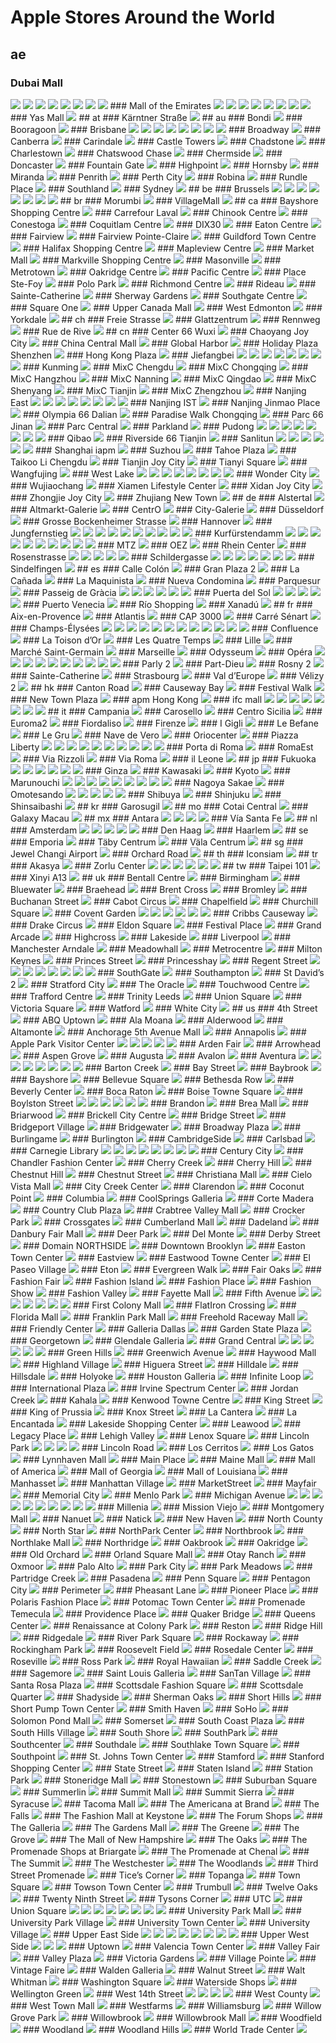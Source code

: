 # Apple Stores Around the World
## ae
### Dubai Mall
<img src="https://www.apple.com/ae/retail/dubaimall/images/hero_large_2x.jpg"/>
<img src="nan"/>
<img src="nan"/>
<img src="nan"/>
<img src="nan"/>
<img src="nan"/>
<img src="nan"/>
<img src="nan"/>
### Mall of the Emirates
<img src="https://www.apple.com/ae/retail/malloftheemirates/images/hero_large_2x.jpg"/>
<img src="https://www.apple.comhttps://images.apple.com/ae/retail/store/images/galleries/malloftheemirates/images/malloftheemirates_gallery_image2_large_2x.jpg"/>
<img src="https://www.apple.comhttps://images.apple.com/ae/retail/store/images/galleries/malloftheemirates/images/malloftheemirates_gallery_image3_large_2x.jpg"/>
<img src="https://www.apple.comhttps://images.apple.com/ae/retail/store/images/galleries/malloftheemirates/images/malloftheemirates_gallery_image4_large_2x.jpg"/>
<img src="https://www.apple.comhttps://images.apple.com/ae/retail/store/images/galleries/malloftheemirates/images/malloftheemirates_gallery_image5_large_2x.jpg"/>
<img src="https://www.apple.comhttps://images.apple.com/ae/retail/store/images/galleries/malloftheemirates/images/malloftheemirates_gallery_image6_large_2x.jpg"/>
<img src="https://www.apple.comhttps://images.apple.com/ae/retail/store/images/galleries/malloftheemirates/images/malloftheemirates_gallery_image7_large_2x.jpg"/>
<img src="https://www.apple.comhttps://images.apple.com/ae/retail/store/images/galleries/malloftheemirates/images/malloftheemirates_gallery_image8_large_2x.jpg"/>
### Yas Mall
<img src="https://www.apple.com/ae/retail/yasmall/images/hero_large_2x.jpg"/>
## at
### Kärntner Straße
<img src="https://www.apple.com/at/retail/kaerntnerstrasse/images/hero_large_2x.jpg"/>
## au
### Bondi
<img src="https://www.apple.com/au/retail/bondi/images/hero_large_2x.jpg"/>
### Booragoon
<img src="https://www.apple.com/au/retail/booragoon/images/hero_large_2x.jpg"/>
### Brisbane
<img src="https://www.apple.com/au/retail/brisbane/images/hero_large_2x.jpg"/>
<img src="https://www.apple.comhttps://images.apple.com/au/retail/store/galleries/brisbane/images/brisbane_gallery_1_large_2x.jpg"/>
<img src="https://www.apple.comhttps://images.apple.com/au/retail/store/galleries/brisbane/images/brisbane_gallery_2_large_2x.jpg"/>
<img src="https://www.apple.comhttps://images.apple.com/au/retail/store/galleries/brisbane/images/brisbane_gallery_3_large_2x.jpg"/>
<img src="https://www.apple.comhttps://images.apple.com/au/retail/store/galleries/brisbane/images/brisbane_gallery_4_large_2x.jpg"/>
<img src="https://www.apple.comhttps://images.apple.com/au/retail/store/galleries/brisbane/images/brisbane_gallery_5_large_2x.jpg"/>
<img src="https://www.apple.comhttps://images.apple.com/au/retail/store/galleries/brisbane/images/brisbane_gallery_6_large_2x.jpg"/>
<img src="https://www.apple.comhttps://images.apple.com/au/retail/store/galleries/brisbane/images/brisbane_gallery_7_large_2x.jpg"/>
### Broadway
<img src="https://www.apple.com/au/retail/broadway/images/hero_large_2x.jpg"/>
### Canberra
<img src="https://www.apple.com/au/retail/canberra/images/hero_large_2x.jpg"/>
### Carindale
<img src="https://www.apple.com/au/retail/carindale/images/hero_large_2x.jpg"/>
### Castle Towers
<img src="https://www.apple.com/au/retail/castletowers/images/hero_large_2x.jpg"/>
### Chadstone
<img src="https://www.apple.com/au/retail/chadstone/images/hero_large_2x.jpg"/>
### Charlestown
<img src="https://www.apple.com/au/retail/charlestown/images/hero_large_2x.jpg"/>
### Chatswood Chase
<img src="https://www.apple.com/au/retail/chatswoodchase/images/hero_large_2x.jpg"/>
### Chermside
<img src="https://www.apple.com/au/retail/chermside/images/hero_large_2x.jpg"/>
### Doncaster
<img src="https://www.apple.com/au/retail/doncaster/images/hero_large_2x.jpg"/>
### Fountain Gate
<img src="https://www.apple.com/au/retail/fountaingate/images/hero_large_2x.jpg"/>
### Highpoint
<img src="https://www.apple.com/au/retail/highpoint/images/hero_large_2x.jpg"/>
### Hornsby
<img src="https://www.apple.com/au/retail/hornsby/images/hero_large_2x.jpg"/>
### Miranda
<img src="https://www.apple.com/au/retail/miranda/images/hero_large_2x.jpg"/>
### Penrith
<img src="https://www.apple.com/au/retail/penrith/images/hero_large_2x.jpg"/>
### Perth City
<img src="https://www.apple.com/au/retail/perthcity/images/hero_large_2x.jpg"/>
### Robina
<img src="https://www.apple.com/au/retail/robina/images/hero_large_2x.jpg"/>
### Rundle Place
<img src="https://www.apple.com/au/retail/rundleplace/images/hero_large_2x.jpg"/>
### Southland
<img src="https://www.apple.com/au/retail/southland/images/hero_large_2x.jpg"/>
### Sydney
<img src="https://www.apple.com/au/retail/sydney/images/map_large_2x.jpg"/>
## be
### Brussels
<img src="https://www.apple.com/befr/retail/brussels/images/hero_large_2x.jpg"/>
<img src="https://www.apple.comhttps://images.apple.com/befr/retail/store/images/galleries/brussels/images/brussels_gallery_image2_large_2x.jpg"/>
<img src="https://www.apple.comhttps://images.apple.com/befr/retail/store/images/galleries/brussels/images/brussels_gallery_image3_large_2x.jpg"/>
<img src="https://www.apple.comhttps://images.apple.com/befr/retail/store/images/galleries/brussels/images/brussels_gallery_image4_large_2x.jpg"/>
<img src="https://www.apple.comhttps://images.apple.com/befr/retail/store/images/galleries/brussels/images/brussels_gallery_image5_large_2x.jpg"/>
<img src="https://www.apple.comhttps://images.apple.com/befr/retail/store/images/galleries/brussels/images/brussels_gallery_image6_large_2x.jpg"/>
<img src="https://www.apple.comhttps://images.apple.com/befr/retail/store/images/galleries/brussels/images/brussels_gallery_image7_large_2x.jpg"/>
<img src="https://www.apple.comhttps://images.apple.com/befr/retail/store/images/galleries/brussels/images/brussels_gallery_image8_large_2x.jpg"/>
## br
### Morumbi
<img src="https://www.apple.com/br/retail/morumbi/images/hero_large_2x.jpg"/>
### VillageMall
<img src="https://www.apple.com/br/retail/villagemall/images/hero_large_2x.jpg"/>
## ca
### Bayshore Shopping Centre
<img src="https://www.apple.com/ca/retail/bayshoreshoppingcentre/images/hero_large_2x.jpg"/>
### Carrefour Laval
<img src="https://www.apple.com/ca/retail/carrefourlaval/images/hero_large_2x.jpg"/>
### Chinook Centre
<img src="https://www.apple.com/ca/retail/chinookcentre/images/hero_large_2x.jpg"/>
### Conestoga
<img src="https://www.apple.com/ca/retail/conestoga/images/hero_large_2x.jpg"/>
### Coquitlam Centre
<img src="https://www.apple.com/ca/retail/coquitlamcentre/images/hero_large_2x.jpg"/>
### DIX30
<img src="https://www.apple.com/ca/retail/dix30/images/hero_large_2x.jpg"/>
### Eaton Centre
<img src="https://www.apple.com/ca/retail/eatoncentre/images/hero_large_2x.jpg"/>
### Fairview
<img src="https://www.apple.com/ca/retail/fairview/images/hero_large_2x.jpg"/>
### Fairview Pointe-Claire
<img src="https://www.apple.com/ca/retail/fairviewpointeclaire/images/hero_large_2x.jpg"/>
### Guildford Town Centre
<img src="https://www.apple.com/ca/retail/guildfordtowncentre/images/hero_large_2x.jpg"/>
### Halifax Shopping Centre
<img src="https://www.apple.com/ca/retail/halifaxshoppingcentre/images/hero_large_2x.jpg"/>
### Mapleview Centre
<img src="https://www.apple.com/ca/retail/mapleviewcentre/images/hero_large_2x.jpg"/>
### Market Mall
<img src="https://www.apple.com/ca/retail/marketmall/images/hero_large_2x.jpg"/>
### Markville Shopping Centre
<img src="https://www.apple.com/ca/retail/markvilleshoppingcentre/images/hero_large_2x.jpg"/>
### Masonville
<img src="https://www.apple.com/ca/retail/masonville/images/hero_large_2x.jpg"/>
### Metrotown
<img src="https://www.apple.com/ca/retail/metrotown/images/hero_large_2x.jpg"/>
### Oakridge Centre
<img src="https://www.apple.com/ca/retail/oakridgecentre/images/hero_large_2x.jpg"/>
### Pacific Centre
<img src="https://www.apple.com/ca/retail/pacificcentre/images/hero_large_2x.jpg"/>
### Place Ste-Foy
<img src="https://www.apple.com/ca/retail/placestefoy/images/hero_large_2x.jpg"/>
### Polo Park
<img src="https://www.apple.com/ca/retail/polopark/images/hero_large_2x.jpg"/>
### Richmond Centre
<img src="https://www.apple.com/ca/retail/richmondcentre/images/hero_large_2x.jpg"/>
### Rideau
<img src="https://www.apple.com/ca/retail/rideau/images/hero_large_2x.jpg"/>
### Sainte-Catherine
<img src="https://www.apple.com/ca/retail/saintecatherine/images/hero_large_2x.jpg"/>
### Sherway Gardens
<img src="https://www.apple.com/ca/retail/sherwaygardens/images/hero_large_2x.jpg"/>
### Southgate Centre
<img src="https://www.apple.com/ca/retail/southgatecentre/images/hero_large_2x.jpg"/>
### Square One
<img src="https://www.apple.com/ca/retail/squareone/images/hero_large_2x.jpg"/>
### Upper Canada Mall
<img src="https://www.apple.com/ca/retail/uppercanadamall/images/hero_large_2x.jpg"/>
### West Edmonton
<img src="https://www.apple.com/ca/retail/westedmonton/images/hero_large_2x.jpg"/>
### Yorkdale
<img src="https://www.apple.com/ca/retail/yorkdale/images/hero_large_2x.jpg"/>
## ch
### Freie Strasse
<img src="https://www.apple.com/chfr/retail/freiestrasse/images/hero_large_2x.jpg"/>
### Glattzentrum
<img src="https://www.apple.com/chfr/retail/glattzentrum/images/hero_large_2x.jpg"/>
### Rennweg
<img src="https://www.apple.com/chfr/retail/rennweg/images/hero_large_2x.jpg"/>
### Rue de Rive
<img src="https://www.apple.com/chfr/retail/ruederive/images/hero_large_2x.jpg"/>
## cn
### Center 66 Wuxi
<img src="https://www.apple.com/cn/retail/center66wuxi/images/hero_large_2x.jpg"/>
### Chaoyang Joy City
<img src="https://www.apple.com/cn/retail/chaoyangjoycity/images/hero_large_2x.jpg"/>
### China Central Mall
<img src="https://www.apple.com/cn/retail/chinacentralmall/images/hero_large_2x.jpg"/>
### Global Harbor
<img src="https://www.apple.com/cn/retail/globalharbor/images/hero_large_2x.jpg"/>
### Holiday Plaza Shenzhen
<img src="https://www.apple.com/cn/retail/holidayplazashenzhen/images/hero_large_2x.jpg"/>
### Hong Kong Plaza
<img src="https://www.apple.com/cn/retail/hongkongplaza/images/hero_large_2x.jpg"/>
### Jiefangbei
<img src="https://www.apple.com/cn/retail/jiefangbei/images/hero_large_2x.jpg"/>
<img src="https://www.apple.comhttps://images.apple.com/cn/retail/store/images/galleries/jiefangbei/images/jiefangbei_gallery_image2_large_2x.jpg"/>
<img src="https://www.apple.comhttps://images.apple.com/cn/retail/store/images/galleries/jiefangbei/images/jiefangbei_gallery_image3_large_2x.jpg"/>
<img src="https://www.apple.comhttps://images.apple.com/cn/retail/store/images/galleries/jiefangbei/images/jiefangbei_gallery_image4_large_2x.jpg"/>
<img src="https://www.apple.comhttps://images.apple.com/cn/retail/store/images/galleries/jiefangbei/images/jiefangbei_gallery_image5_large_2x.jpg"/>
<img src="https://www.apple.comhttps://images.apple.com/cn/retail/store/images/galleries/jiefangbei/images/jiefangbei_gallery_image6_large_2x.jpg"/>
<img src="https://www.apple.comhttps://images.apple.com/cn/retail/store/images/galleries/jiefangbei/images/jiefangbei_gallery_image7_large_2x.jpg"/>
<img src="https://www.apple.comhttps://images.apple.com/cn/retail/store/images/galleries/jiefangbei/images/jiefangbei_gallery_image8_large_2x.jpg"/>
### Kunming
<img src="https://www.apple.com/cn/retail/kunming/images/hero_large_2x.jpg"/>
### MixC Chengdu
<img src="https://www.apple.com/cn/retail/mixcchengdu/images/hero_large_2x.jpg"/>
### MixC Chongqing
<img src="https://www.apple.com/cn/retail/mixcchongqing/images/hero_large_2x.jpg"/>
### MixC Hangzhou
<img src="https://www.apple.com/cn/retail/mixchangzhou/images/hero_large_2x.jpg"/>
### MixC Nanning
<img src="https://www.apple.com/cn/retail/mixcnanning/images/hero_large_2x.jpg"/>
### MixC Qingdao
<img src="https://www.apple.com/cn/retail/mixcqingdao/images/hero_large_2x.jpg"/>
### MixC Shenyang
<img src="https://www.apple.com/cn/retail/mixcshenyang/images/hero_large_2x.jpg"/>
### MixC Tianjin
<img src="https://www.apple.com/cn/retail/mixctianjin/images/hero_large_2x.jpg"/>
### MixC Zhengzhou
<img src="https://www.apple.com/cn/retail/mixczhengzhou/images/hero_large_2x.jpg"/>
### Nanjing East
<img src="https://www.apple.com/cn/retail/nanjingeast/images/hero_large_2x.jpg"/>
<img src="https://www.apple.comhttps://images.apple.com/cn/retail/store/images/galleries/nanjingeast/images/nanjingeast_gallery_image2_large_2x.jpg"/>
<img src="https://www.apple.comhttps://images.apple.com/cn/retail/store/images/galleries/nanjingeast/images/nanjingeast_gallery_image3_large_2x.jpg"/>
<img src="https://www.apple.comhttps://images.apple.com/cn/retail/store/images/galleries/nanjingeast/images/nanjingeast_gallery_image4_large_2x.jpg"/>
<img src="https://www.apple.comhttps://images.apple.com/cn/retail/store/images/galleries/nanjingeast/images/nanjingeast_gallery_image5_large_2x.jpg"/>
<img src="https://www.apple.comhttps://images.apple.com/cn/retail/store/images/galleries/nanjingeast/images/nanjingeast_gallery_image6_large_2x.jpg"/>
<img src="https://www.apple.comhttps://images.apple.com/cn/retail/store/images/galleries/nanjingeast/images/nanjingeast_gallery_image7_large_2x.jpg"/>
<img src="https://www.apple.comhttps://images.apple.com/cn/retail/store/images/galleries/nanjingeast/images/nanjingeast_gallery_image8_large_2x.jpg"/>
### Nanjing IST
<img src="https://www.apple.com/cn/retail/nanjingist/images/hero_large_2x.jpg"/>
### Nanjing Jinmao Place
<img src="https://www.apple.com/cn/retail/nanjingjinmaoplace/images/hero_large_2x.jpg"/>
### Olympia 66 Dalian
<img src="https://www.apple.com/cn/retail/olympia66dalian/images/hero_large_2x.jpg"/>
### Paradise Walk Chongqing
<img src="https://www.apple.com/cn/retail/paradisewalkchongqing/images/hero_large_2x.jpg"/>
### Parc 66 Jinan
<img src="https://www.apple.com/cn/retail/parc66jinan/images/hero_large_2x.jpg"/>
### Parc Central
<img src="https://www.apple.com/cn/retail/parccentral/images/hero_large_2x.jpg"/>
### Parkland
<img src="https://www.apple.com/cn/retail/parkland/images/hero_large_2x.jpg"/>
### Pudong
<img src="https://www.apple.com/cn/retail/pudong/images/hero_large_2x.jpg"/>
<img src="https://www.apple.comhttps://images.apple.com/cn/retail/store/images/galleries/pudong/images/pudong_gallery_image2_large_2x.jpg"/>
<img src="https://www.apple.comhttps://images.apple.com/cn/retail/store/images/galleries/pudong/images/pudong_gallery_image3_large_2x.jpg"/>
<img src="https://www.apple.comhttps://images.apple.com/cn/retail/store/images/galleries/pudong/images/pudong_gallery_image4_large_2x.jpg"/>
<img src="https://www.apple.comhttps://images.apple.com/cn/retail/store/images/galleries/pudong/images/pudong_gallery_image5_large_2x.jpg"/>
<img src="https://www.apple.comhttps://images.apple.com/cn/retail/store/images/galleries/pudong/images/pudong_gallery_image6_large_2x.jpg"/>
<img src="https://www.apple.comhttps://images.apple.com/cn/retail/store/images/galleries/pudong/images/pudong_gallery_image7_large_2x.jpg"/>
<img src="https://www.apple.comhttps://images.apple.com/cn/retail/store/images/galleries/pudong/images/pudong_gallery_image8_large_2x.jpg"/>
### Qibao
<img src="https://www.apple.com/cn/retail/qibao/images/hero_large_2x.jpg"/>
### Riverside 66 Tianjin
<img src="https://www.apple.com/cn/retail/riverside66tianjin/images/hero_large_2x.jpg"/>
### Sanlitun
<img src="https://www.apple.com/cn/retail/sanlitun/images/hero_large_2x.jpg"/>
<img src="https://www.apple.comhttps://images.apple.com/cn/retail/store/images/galleries/sanlitun/images/sanlitun_gallery_image2_large_2x.jpg"/>
<img src="https://www.apple.comhttps://images.apple.com/cn/retail/store/images/galleries/sanlitun/images/sanlitun_gallery_image3_large_2x.jpg"/>
<img src="https://www.apple.comhttps://images.apple.com/cn/retail/store/images/galleries/sanlitun/images/sanlitun_gallery_image4_large_2x.jpg"/>
<img src="https://www.apple.comhttps://images.apple.com/cn/retail/store/images/galleries/sanlitun/images/sanlitun_gallery_image5_large_2x.jpg"/>
<img src="https://www.apple.comhttps://images.apple.com/cn/retail/store/images/galleries/sanlitun/images/sanlitun_gallery_image6_large_2x.jpg"/>
### Shanghai iapm
<img src="https://www.apple.com/cn/retail/shanghaiiapm/images/hero_large_2x.jpg"/>
### Suzhou
<img src="https://www.apple.com/cn/retail/suzhou/images/hero_large_2x.jpg"/>
### Tahoe Plaza
<img src="https://www.apple.com/cn/retail/tahoeplaza/images/hero_large_2x.jpg"/>
### Taikoo Li Chengdu
<img src="https://www.apple.com/cn/retail/taikoolichengdu/images/hero_large_2x.jpg"/>
### Tianjin Joy City
<img src="https://www.apple.com/cn/retail/tianjinjoycity/images/hero_large_2x.jpg"/>
### Tianyi Square
<img src="https://www.apple.com/cn/retail/tianyisquare/images/hero_large_2x.jpg"/>
### Wangfujing
<img src="https://www.apple.com/cn/retail/wangfujing/images/hero_large_2x.jpg"/>
### West Lake
<img src="https://www.apple.com/cn/retail/westlake/images/hero_large_2x.jpg"/>
<img src="https://www.apple.comhttps://images.apple.com/cn/retail/store/images/galleries/westlake/images/westlake_gallery_image2_large_2x.jpg"/>
<img src="https://www.apple.comhttps://images.apple.com/cn/retail/store/images/galleries/westlake/images/westlake_gallery_image3_large_2x.jpg"/>
<img src="https://www.apple.comhttps://images.apple.com/cn/retail/store/images/galleries/westlake/images/westlake_gallery_image4_large_2x.jpg"/>
<img src="https://www.apple.comhttps://images.apple.com/cn/retail/store/images/galleries/westlake/images/westlake_gallery_image5_large_2x.jpg"/>
<img src="https://www.apple.comhttps://images.apple.com/cn/retail/store/images/galleries/westlake/images/westlake_gallery_image6_large_2x.jpg"/>
<img src="https://www.apple.comhttps://images.apple.com/cn/retail/store/images/galleries/westlake/images/westlake_gallery_image7_large_2x.jpg"/>
<img src="https://www.apple.comhttps://images.apple.com/cn/retail/store/images/galleries/westlake/images/westlake_gallery_image8_large_2x.jpg"/>
### Wonder City
<img src="https://www.apple.com/cn/retail/wondercity/images/hero_large_2x.jpg"/>
### Wujiaochang
<img src="https://www.apple.com/cn/retail/wujiaochang/images/hero_large_2x.jpg"/>
### Xiamen Lifestyle Center
<img src="https://www.apple.com/cn/retail/xiamenlifestylecenter/images/hero_large_2x.jpg"/>
### Xidan Joy City
<img src="https://www.apple.com/cn/retail/xidanjoycity/images/hero_large_2x.jpg"/>
### Zhongjie Joy City
<img src="https://www.apple.com/cn/retail/zhongjiejoycity/images/hero_large_2x.jpg"/>
### Zhujiang New Town
<img src="https://www.apple.com/cn/retail/zhujiangnewtown/images/hero_large_2x.jpg"/>
## de
### Alstertal
<img src="https://www.apple.com/de/retail/alstertal/images/hero_large_2x.jpg"/>
### Altmarkt-Galerie
<img src="https://www.apple.com/de/retail/altmarkt-galerie/images/hero_large_2x.jpg"/>
### CentrO
<img src="https://www.apple.com/de/retail/centro/images/hero_large_2x.jpg"/>
### City-Galerie
<img src="https://www.apple.com/de/retail/city-galerie/images/hero_large_2x.jpg"/>
### Düsseldorf
<img src="https://www.apple.com/de/retail/duesseldorf/images/hero_large_2x.jpg"/>
### Grosse Bockenheimer Strasse
<img src="https://www.apple.com/de/retail/grossebockenheimerstrasse/images/hero_large_2x.jpg"/>
### Hannover
<img src="https://www.apple.com/de/retail/hannover/images/hero_large_2x.jpg"/>
### Jungfernstieg
<img src="https://www.apple.com/de/retail/jungfernstieg/images/hero_large_2x.jpg"/>
<img src="nan"/>
<img src="nan"/>
<img src="nan"/>
<img src="nan"/>
<img src="nan"/>
<img src="nan"/>
<img src="nan"/>
<img src="nan"/>
<img src="nan"/>
### Kurfürstendamm
<img src="https://www.apple.com/de/retail/kurfuerstendamm/images/hero_large_2x.jpg"/>
<img src="nan"/>
<img src="nan"/>
<img src="nan"/>
<img src="nan"/>
<img src="nan"/>
<img src="nan"/>
<img src="nan"/>
<img src="nan"/>
<img src="nan"/>
### MTZ
<img src="https://www.apple.com/de/retail/mtz/images/hero_large_2x.jpg"/>
### OEZ
<img src="https://www.apple.com/de/retail/oez/images/hero_large_2x.jpg"/>
### Rhein Center
<img src="https://www.apple.com/de/retail/rheincenter/images/hero_large_2x.jpg"/>
### Rosenstrasse
<img src="https://www.apple.com/de/retail/rosenstrasse/images/hero_large_2x.jpg"/>
<img src="nan"/>
<img src="nan"/>
<img src="nan"/>
<img src="nan"/>
### Schildergasse
<img src="https://www.apple.com/de/retail/schildergasse/images/hero_large_2x.jpg"/>
<img src="nan"/>
<img src="nan"/>
<img src="nan"/>
<img src="nan"/>
<img src="nan"/>
<img src="nan"/>
### Sindelfingen
<img src="https://www.apple.com/de/retail/sindelfingen/images/hero_large_2x.jpg"/>
## es
### Calle Colón
<img src="https://www.apple.com/es/retail/callecolon/images/hero_large_2x.jpg"/>
### Gran Plaza 2
<img src="https://www.apple.com/es/retail/granplaza2/images/hero_large_2x.jpg"/>
### La Cañada
<img src="https://www.apple.com/es/retail/lacanada/images/hero_large_2x.jpg"/>
### La Maquinista
<img src="https://www.apple.com/es/retail/lamaquinista/images/hero_large_2x.jpg"/>
### Nueva Condomina
<img src="https://www.apple.com/es/retail/nuevacondomina/images/hero_large_2x.jpg"/>
### Parquesur
<img src="https://www.apple.com/es/retail/parquesur/images/hero_large_2x.jpg"/>
### Passeig de Gràcia
<img src="https://www.apple.com/es/retail/passeigdegracia/images/hero_large_2x.jpg"/>
<img src="nan"/>
<img src="nan"/>
<img src="nan"/>
<img src="nan"/>
<img src="nan"/>
### Puerta del Sol
<img src="https://www.apple.com/es/retail/puertadelsol/images/hero_large_2x.jpg"/>
<img src="nan"/>
<img src="nan"/>
<img src="nan"/>
<img src="nan"/>
### Puerto Venecia
<img src="https://www.apple.com/es/retail/puertovenecia/images/hero_large_2x.jpg"/>
### Río Shopping
<img src="https://www.apple.com/es/retail/rioshopping/images/hero_large_2x.jpg"/>
### Xanadú
<img src="https://www.apple.com/es/retail/xanadu/images/hero_large_2x.jpg"/>
## fr
### Aix-en-Provence
<img src="https://www.apple.com/fr/retail/aix-en-provence/images/hero_large_2x.jpg"/>
### Atlantis
<img src="https://www.apple.com/fr/retail/atlantis/images/hero_large_2x.jpg"/>
### CAP 3000
<img src="https://www.apple.com/fr/retail/cap3000/images/hero_large_2x.jpg"/>
### Carré Sénart
<img src="https://www.apple.com/fr/retail/carresenart/images/hero_large_2x.jpg"/>
### Champs-Élysées
<img src="https://www.apple.com/fr/retail/champs-elysees/images/hero_large_2x.jpg"/>
<img src="https://www.apple.com/fr/retail/store/includes/champs-elysees/drawer/images/store-drawer-tile-1_large_2x.jpg"/>
<img src="https://www.apple.com/fr/retail/store/includes/champs-elysees/drawer/images/store-drawer-gallery-1-item-1_large_2x.jpg"/>
<img src="https://www.apple.com/fr/retail/store/includes/champs-elysees/drawer/images/store-drawer-gallery-1-item-2_large_2x.jpg"/>
<img src="https://www.apple.com/fr/retail/store/includes/champs-elysees/drawer/images/store-drawer-gallery-1-item-3_large_2x.jpg"/>
<img src="https://www.apple.com/fr/retail/store/includes/champs-elysees/drawer/images/store-drawer-gallery-1-item-4_large_2x.jpg"/>
<img src="https://www.apple.com/fr/retail/store/includes/champs-elysees/drawer/images/store-drawer-gallery-1-item-5_large_2x.jpg"/>
<img src="https://www.apple.com/fr/retail/store/includes/champs-elysees/drawer/images/store-drawer-gallery-2-item-1_large_2x.jpg"/>
<img src="https://www.apple.com/fr/retail/store/includes/champs-elysees/drawer/images/store-drawer-gallery-2-item-2_large_2x.jpg"/>
<img src="https://www.apple.com/fr/retail/store/includes/champs-elysees/drawer/images/store-drawer-gallery-2-item-3_large_2x.jpg"/>
<img src="https://www.apple.com/fr/retail/store/includes/champs-elysees/drawer/images/store-drawer-gallery-2-item-4_large_2x.jpg"/>
<img src="https://www.apple.com/fr/retail/store/includes/champs-elysees/drawer/images/store-drawer-gallery-2-item-5_large_2x.jpg"/>
### Confluence
<img src="https://www.apple.com/fr/retail/confluence/images/hero_large_2x.jpg"/>
### La Toison d’Or
<img src="https://www.apple.com/fr/retail/latoisondor/images/hero_large_2x.jpg"/>
### Les Quatre Temps
<img src="https://www.apple.com/fr/retail/lesquatretemps/images/hero_large_2x.jpg"/>
### Lille
<img src="https://www.apple.com/fr/retail/lille/images/hero_large_2x.jpg"/>
### Marché Saint-Germain
<img src="https://www.apple.com/fr/retail/marchesaintgermain/images/hero_large_2x.jpg"/>
### Marseille
<img src="https://www.apple.com/fr/retail/marseille/images/hero_large_2x.jpg"/>
### Odysseum
<img src="https://www.apple.com/fr/retail/odysseum/images/hero_large_2x.jpg"/>
### Opéra
<img src="https://www.apple.com/fr/retail/opera/images/hero_large_2x.jpg"/>
<img src="https://www.apple.com/fr/retail/store/galleries/opera/images/opera_gallery_image2_large_2x.jpg"/>
<img src="https://www.apple.com/fr/retail/store/galleries/opera/images/opera_gallery_image3_large_2x.jpg"/>
<img src="https://www.apple.com/fr/retail/store/galleries/opera/images/opera_gallery_image4_large_2x.jpg"/>
<img src="https://www.apple.com/fr/retail/store/galleries/opera/images/opera_gallery_image5_large_2x.jpg"/>
<img src="https://www.apple.com/fr/retail/store/galleries/opera/images/opera_gallery_image6_large_2x.jpg"/>
<img src="https://www.apple.com/fr/retail/store/galleries/opera/images/opera_gallery_image7_large_2x.jpg"/>
<img src="https://www.apple.com/fr/retail/store/galleries/opera/images/opera_gallery_image8_large_2x.jpg"/>
<img src="https://www.apple.com/fr/retail/store/galleries/opera/images/opera_gallery_image9_large_2x.jpg"/>
<img src="https://www.apple.com/fr/retail/store/galleries/opera/images/opera_gallery_image10_large_2x.jpg"/>
### Parly 2
<img src="https://www.apple.com/fr/retail/parly2/images/hero_large_2x.jpg"/>
### Part-Dieu
<img src="https://www.apple.com/fr/retail/part-dieu/images/hero_large_2x.jpg"/>
### Rosny 2
<img src="https://www.apple.com/fr/retail/rosny2/images/hero_large_2x.jpg"/>
### Sainte-Catherine
<img src="https://www.apple.com/fr/retail/sainte-catherine/images/hero_large_2x.jpg"/>
### Strasbourg
<img src="https://www.apple.com/fr/retail/strasbourg/images/hero_large_2x.jpg"/>
### Val d’Europe
<img src="https://www.apple.com/fr/retail/valdeurope/images/hero_large_2x.jpg"/>
### Vélizy 2
<img src="https://www.apple.com/fr/retail/velizy2/images/hero_large_2x.jpg"/>
## hk
### Canton Road
<img src="https://www.apple.com/hk/en/retail/cantonroad/images/hero_large_2x.jpg"/>
### Causeway Bay
<img src="https://www.apple.com/hk/en/retail/causewaybay/images/hero_large_2x.jpg"/>
### Festival Walk
<img src="https://www.apple.com/hk/en/retail/festivalwalk/images/hero_large_2x.jpg"/>
### New Town Plaza
<img src="https://www.apple.com/hk/en/retail/newtownplaza/images/hero_large_2x.jpg"/>
### apm Hong Kong
<img src="https://www.apple.com/hk/en/retail/apmhongkong/images/hero_large_2x.jpg"/>
### ifc mall
<img src="https://www.apple.com/hk/en/retail/ifcmall/images/hero_large_2x.jpg"/>
<img src="https://www.apple.com/hk/en/retail/store/images/galleries/ifcmall/images/ifcmall_gallery_image2_large_2x.jpg"/>
<img src="https://www.apple.com/hk/en/retail/store/images/galleries/ifcmall/images/ifcmall_gallery_image3_large_2x.jpg"/>
<img src="https://www.apple.com/hk/en/retail/store/images/galleries/ifcmall/images/ifcmall_gallery_image4_large_2x.jpg"/>
<img src="https://www.apple.com/hk/en/retail/store/images/galleries/ifcmall/images/ifcmall_gallery_image5_large_2x.jpg"/>
<img src="https://www.apple.com/hk/en/retail/store/images/galleries/ifcmall/images/ifcmall_gallery_image6_large_2x.jpg"/>
<img src="https://www.apple.com/hk/en/retail/store/images/galleries/ifcmall/images/ifcmall_gallery_image7_large_2x.jpg"/>
<img src="https://www.apple.com/hk/en/retail/store/images/galleries/ifcmall/images/ifcmall_gallery_image8_large_2x.jpg"/>
## it
### Campania
<img src="https://www.apple.com/it/retail/campania/images/hero_large_2x.jpg"/>
### Carosello
<img src="https://www.apple.com/it/retail/carosello/images/hero_large_2x.jpg"/>
### Centro Sicilia
<img src="https://www.apple.com/it/retail/centrosicilia/images/hero_large_2x.jpg"/>
### Euroma2
<img src="https://www.apple.com/it/retail/euroma2/images/hero_large_2x.jpg"/>
### Fiordaliso
<img src="https://www.apple.com/it/retail/fiordaliso/images/hero_large_2x.jpg"/>
### Firenze
<img src="https://www.apple.com/it/retail/firenze/images/hero_large_2x.jpg"/>
### I Gigli
<img src="https://www.apple.com/it/retail/igigli/images/hero_large_2x.jpg"/>
### Le Befane
<img src="https://www.apple.com/it/retail/lebefane/images/hero_large_2x.jpg"/>
### Le Gru
<img src="https://www.apple.com/it/retail/legru/images/hero_large_2x.jpg"/>
### Nave de Vero
<img src="https://www.apple.com/it/retail/navedevero/images/hero_large_2x.jpg"/>
### Oriocenter
<img src="https://www.apple.com/it/retail/oriocenter/images/hero_large_2x.jpg"/>
### Piazza Liberty
<img src="https://www.apple.com/it/retail/piazzaliberty/images/hero_large_2x.jpg"/>
<img src="https://www.apple.com/it/retail/store/includes/piazzaliberty/drawer/images/store-drawer-tile-1_large_2x.jpg"/>
<img src="https://www.apple.com/it/retail/store/includes/piazzaliberty/drawer/images/store-drawer-gallery-1-item-1_large_2x.jpg"/>
<img src="https://www.apple.com/it/retail/store/includes/piazzaliberty/drawer/images/store-drawer-gallery-1-item-2_large_2x.jpg"/>
<img src="https://www.apple.com/it/retail/store/includes/piazzaliberty/drawer/images/store-drawer-gallery-1-item-3_large_2x.jpg"/>
<img src="https://www.apple.com/it/retail/store/includes/piazzaliberty/drawer/images/store-drawer-gallery-1-item-4_large_2x.jpg"/>
<img src="https://www.apple.com/it/retail/store/includes/piazzaliberty/drawer/images/store-drawer-gallery-2-item-1_large_2x.jpg"/>
<img src="https://www.apple.com/it/retail/store/includes/piazzaliberty/drawer/images/store-drawer-gallery-2-item-2_large_2x.jpg"/>
<img src="https://www.apple.com/it/retail/store/includes/piazzaliberty/drawer/images/store-drawer-gallery-2-item-3_large_2x.jpg"/>
<img src="https://www.apple.com/it/retail/store/includes/piazzaliberty/drawer/images/store-drawer-gallery-2-item-4_large_2x.jpg"/>
### Porta di Roma
<img src="https://www.apple.com/it/retail/portadiroma/images/hero_large_2x.jpg"/>
### RomaEst
<img src="https://www.apple.com/it/retail/romaest/images/hero_large_2x.jpg"/>
### Via Rizzoli
<img src="https://www.apple.com/it/retail/viarizzoli/images/hero_large_2x.jpg"/>
### Via Roma
<img src="https://www.apple.com/it/retail/viaroma/images/hero_large_2x.jpg"/>
### il Leone
<img src="https://www.apple.com/it/retail/illeone/images/hero_large_2x.jpg"/>
## jp
### Fukuoka
<img src="https://www.apple.com/jp/retail/fukuoka/images/hero_large_2x.jpg"/>
<img src="https://www.apple.com/jp/retail/store/images/galleries/fukuoka/images/fukuoka_gallery_image2_large_2x.jpg"/>
<img src="https://www.apple.com/jp/retail/store/images/galleries/fukuoka/images/fukuoka_gallery_image3_large_2x.jpg"/>
<img src="https://www.apple.com/jp/retail/store/images/galleries/fukuoka/images/fukuoka_gallery_image4_large_2x.jpg"/>
<img src="https://www.apple.com/jp/retail/store/images/galleries/fukuoka/images/fukuoka_gallery_image5_large_2x.jpg"/>
<img src="https://www.apple.com/jp/retail/store/images/galleries/fukuoka/images/fukuoka_gallery_image6_large_2x.jpg"/>
### Ginza
<img src="https://www.apple.com/jp/retail/ginza/images/hero_large_2x.jpg"/>
### Kawasaki
<img src="https://www.apple.com/jp/retail/kawasaki/images/hero_large_2x.jpg"/>
### Kyoto
<img src="https://www.apple.com/jp/retail/kyoto/images/hero_large_2x.jpg"/>
### Marunouchi
<img src="https://www.apple.com/jp/retail/marunouchi/images/hero_large_2x.jpg"/>
<img src="https://www.apple.com/jp/retail/store/includes/marunouchi/drawer/images/store-drawer-tile-1_large_2x.jpg"/>
<img src="https://www.apple.com/jp/retail/store/includes/marunouchi/drawer/images/store-drawer-gallery-1-item-1_large_2x.jpg"/>
<img src="https://www.apple.com/jp/retail/store/includes/marunouchi/drawer/images/store-drawer-gallery-1-item-2_large_2x.jpg"/>
<img src="https://www.apple.com/jp/retail/store/includes/marunouchi/drawer/images/store-drawer-gallery-1-item-3_large_2x.jpg"/>
<img src="https://www.apple.com/jp/retail/store/includes/marunouchi/drawer/images/store-drawer-gallery-2-item-1_large_2x.jpg"/>
<img src="https://www.apple.com/jp/retail/store/includes/marunouchi/drawer/images/store-drawer-gallery-2-item-2_large_2x.jpg"/>
<img src="https://www.apple.com/jp/retail/store/includes/marunouchi/drawer/images/store-drawer-gallery-2-item-3_large_2x.jpg"/>
<img src="https://www.apple.com/jp/retail/store/includes/marunouchi/drawer/images/store-drawer-gallery-2-item-4_large_2x.jpg"/>
### Nagoya Sakae
<img src="https://www.apple.com/jp/retail/nagoyasakae/images/hero_large_2x.jpg"/>
### Omotesando
<img src="https://www.apple.com/jp/retail/omotesando/images/hero_large_2x.jpg"/>
<img src="https://www.apple.com/jp/retail/store/images/galleries/omotesando/images/omotesando_gallery_image2_large_2x.jpg"/>
<img src="https://www.apple.com/jp/retail/store/images/galleries/omotesando/images/omotesando_gallery_image3_large_2x.jpg"/>
<img src="https://www.apple.com/jp/retail/store/images/galleries/omotesando/images/omotesando_gallery_image4_large_2x.jpg"/>
<img src="https://www.apple.com/jp/retail/store/images/galleries/omotesando/images/omotesando_gallery_image5_large_2x.jpg"/>
### Shibuya
<img src="https://www.apple.com/jp/retail/shibuya/images/hero_large_2x.jpg"/>
### Shinjuku
<img src="https://www.apple.com/jp/retail/shinjuku/images/hero_large_2x.jpg"/>
### Shinsaibashi
<img src="https://www.apple.com/jp/retail/shinsaibashi/images/hero_large_2x.jpg"/>
## kr
### Garosugil
<img src="https://www.apple.com/kr/retail/garosugil/images/hero_large_2x.jpg"/>
## mo
### Cotai Central
<img src="https://www.apple.com/mo/retail/cotaicentral/images/hero_large_2x.jpg"/>
### Galaxy Macau
<img src="https://www.apple.com/mo/retail/galaxymacau/images/hero_large_2x.jpg"/>
## mx
### Antara
<img src="https://www.apple.com/mx/retail/antara/images/hero_large_2x.jpg"/>
<img src="https://www.apple.com/mx/retail/store/images/galleries/antara/images/antara_gallery_image2_large_2x.jpg"/>
<img src="https://www.apple.com/mx/retail/store/images/galleries/antara/images/antara_gallery_image3_large_2x.jpg"/>
<img src="https://www.apple.com/mx/retail/store/images/galleries/antara/images/antara_gallery_image4_large_2x.jpg"/>
### Vía Santa Fe
<img src="https://www.apple.com/mx/retail/viasantafe/images/hero_large_2x.jpg"/>
## nl
### Amsterdam
<img src="https://www.apple.com/nl/retail/amsterdam/images/hero_large_2x.jpg"/>
<img src="nan"/>
<img src="nan"/>
<img src="nan"/>
<img src="nan"/>
### Den Haag
<img src="https://www.apple.com/nl/retail/denhaag/images/hero_large_2x.jpg"/>
### Haarlem
<img src="https://www.apple.com/nl/retail/haarlem/images/hero_large_2x.jpg"/>
## se
### Emporia
<img src="https://www.apple.com/se/retail/emporia/images/hero_large_2x.jpg"/>
### Täby Centrum
<img src="https://www.apple.com/se/retail/tabycentrum/images/hero_large_2x.jpg"/>
### Väla Centrum
<img src="https://www.apple.com/se/retail/valacentrum/images/hero_large_2x.jpg"/>
## sg
### Jewel Changi Airport
<img src="https://www.apple.com/sg/retail/jewelchangiairport/images/hero_large_2x.jpg"/>
### Orchard Road
<img src="https://www.apple.com/sg/retail/orchardroad/images/hero_large_2x.jpg"/>
## th
### Iconsiam
<img src="https://www.apple.com/th/retail/iconsiam/images/hero_large_2x.jpg"/>
## tr
### Akasya
<img src="https://www.apple.com/tr/retail/akasya/images/hero_large_2x.jpg"/>
### Zorlu Center
<img src="https://www.apple.com/tr/retail/zorlucenter/images/hero_large_2x.jpg"/>
<img src="nan"/>
<img src="nan"/>
<img src="nan"/>
<img src="nan"/>
<img src="nan"/>
## tw
### Taipei 101
<img src="https://www.apple.com/tw/retail/taipei101/images/hero_large_2x.jpg"/>
### Xinyi A13
<img src="https://www.apple.com/tw/retail/xinyia13/images/hero_large_2x.jpg"/>
## uk
### Bentall Centre
<img src="https://www.apple.com/uk/retail/bentallcentre/images/hero_large_2x.jpg"/>
### Birmingham
<img src="https://www.apple.com/uk/retail/birmingham/images/hero_large_2x.jpg"/>
### Bluewater
<img src="https://www.apple.com/uk/retail/bluewater/images/hero_large_2x.jpg"/>
### Braehead
<img src="https://www.apple.com/uk/retail/braehead/images/hero_large_2x.jpg"/>
### Brent Cross
<img src="https://www.apple.com/uk/retail/brentcross/images/hero_large_2x.jpg"/>
### Bromley
<img src="https://www.apple.com/uk/retail/bromley/images/hero_large_2x.jpg"/>
### Buchanan Street
<img src="https://www.apple.com/uk/retail/buchananstreet/images/hero_large_2x.jpg"/>
### Cabot Circus
<img src="https://www.apple.com/uk/retail/cabotcircus/images/hero_large_2x.jpg"/>
### Chapelfield
<img src="https://www.apple.com/uk/retail/chapelfield/images/hero_large_2x.jpg"/>
### Churchill Square
<img src="https://www.apple.com/uk/retail/churchillsquare/images/hero_large_2x.jpg"/>
### Covent Garden
<img src="https://www.apple.com/uk/retail/coventgarden/images/hero_large_2x.jpg"/>
<img src="nan"/>
<img src="nan"/>
<img src="nan"/>
<img src="nan"/>
<img src="nan"/>
### Cribbs Causeway
<img src="https://www.apple.com/uk/retail/cribbscauseway/images/hero_large_2x.jpg"/>
### Drake Circus
<img src="https://www.apple.com/uk/retail/drakecircus/images/hero_large_2x.jpg"/>
### Eldon Square
<img src="https://www.apple.com/uk/retail/eldonsquare/images/hero_large_2x.jpg"/>
### Festival Place
<img src="https://www.apple.com/uk/retail/festivalplace/images/hero_large_2x.jpg"/>
### Grand Arcade
<img src="https://www.apple.com/uk/retail/grandarcade/images/hero_large_2x.jpg"/>
### Highcross
<img src="https://www.apple.com/uk/retail/highcross/images/hero_large_2x.jpg"/>
### Lakeside
<img src="https://www.apple.com/uk/retail/lakeside/images/hero_large_2x.jpg"/>
### Liverpool
<img src="https://www.apple.com/uk/retail/liverpool/images/hero_large_2x.jpg"/>
### Manchester Arndale
<img src="https://www.apple.com/uk/retail/manchesterarndale/images/hero_large_2x.jpg"/>
### Meadowhall
<img src="https://www.apple.com/uk/retail/meadowhall/images/hero_large_2x.jpg"/>
### Metrocentre
<img src="https://www.apple.com/uk/retail/metrocentre/images/hero_large_2x.jpg"/>
### Milton Keynes
<img src="https://www.apple.com/uk/retail/miltonkeynes/images/hero_large_2x.jpg"/>
### Princes Street
<img src="https://www.apple.com/uk/retail/princesstreet/images/hero_large_2x.jpg"/>
### Princesshay
<img src="https://www.apple.com/uk/retail/princesshay/images/hero_large_2x.jpg"/>
### Regent Street
<img src="https://www.apple.com/uk/retail/regentstreet/images/hero_large_2x.jpg"/>
<img src="nan"/>
<img src="nan"/>
<img src="nan"/>
<img src="nan"/>
<img src="nan"/>
<img src="nan"/>
<img src="nan"/>
### SouthGate
<img src="https://www.apple.com/uk/retail/southgate/images/hero_large_2x.jpg"/>
### Southampton
<img src="https://www.apple.com/uk/retail/southampton/images/hero_large_2x.jpg"/>
### St David’s 2
<img src="https://www.apple.com/uk/retail/stdavids2/images/hero_large_2x.jpg"/>
### Stratford City
<img src="https://www.apple.com/uk/retail/stratfordcity/images/hero_large_2x.jpg"/>
### The Oracle
<img src="https://www.apple.com/uk/retail/theoracle/images/hero_large_2x.jpg"/>
### Touchwood Centre
<img src="https://www.apple.com/uk/retail/touchwoodcentre/images/hero_large_2x.jpg"/>
### Trafford Centre
<img src="https://www.apple.com/uk/retail/traffordcentre/images/hero_large_2x.jpg"/>
### Trinity Leeds
<img src="https://www.apple.com/uk/retail/trinityleeds/images/hero_large_2x.jpg"/>
### Union Square
<img src="https://www.apple.com/uk/retail/unionsquare/images/hero_large_2x.jpg"/>
### Victoria Square
<img src="https://www.apple.com/uk/retail/victoriasquare/images/hero_large_2x.jpg"/>
### Watford
<img src="https://www.apple.com/uk/retail/watford/images/hero_large_2x.jpg"/>
### White City
<img src="https://www.apple.com/uk/retail/whitecity/images/hero_large_2x.jpg"/>
## us
### 4th Street
<img src="https://www.apple.com/retail/4thstreet/images/hero_large_2x.jpg"/>
### ABQ Uptown
<img src="https://www.apple.com/retail/abquptown/images/hero_large_2x.jpg"/>
### Ala Moana
<img src="https://www.apple.com/retail/alamoana/images/hero_large_2x.jpg"/>
### Alderwood
<img src="https://www.apple.com/retail/alderwood/images/hero_large_2x.jpg"/>
### Altamonte
<img src="https://www.apple.com/retail/altamonte/images/hero_large_2x.jpg"/>
### Anchorage 5th Avenue Mall
<img src="https://www.apple.com/retail/anchorage5thavenuemall/images/hero_large_2x.jpg"/>
### Annapolis
<img src="https://www.apple.com/retail/annapolis/images/hero_large_2x.jpg"/>
### Apple Park Visitor Center
<img src="https://www.apple.com/retail/appleparkvisitorcenter/images/hero_large_2x.jpg"/>
<img src="https://www.apple.com/retail/store/flagship-store/drawer/appleparkvisitorcenter/images/store-drawer-tile-1_large_2x.jpg"/>
<img src="https://www.apple.com/retail/store/flagship-store/drawer/appleparkvisitorcenter/images/store-drawer-tile-2_large_2x.jpg"/>
<img src="https://www.apple.com/retail/store/flagship-store/drawer/appleparkvisitorcenter/images/store-drawer-tile-3_large_2x.jpg"/>
<img src="https://www.apple.com/retail/store/flagship-store/drawer/appleparkvisitorcenter/images/store-drawer-tile-4_large_2x.jpg"/>
### Arden Fair
<img src="https://www.apple.com/retail/ardenfair/images/hero_large_2x.jpg"/>
### Arrowhead
<img src="https://www.apple.com/retail/arrowhead/images/hero_large_2x.jpg"/>
### Aspen Grove
<img src="https://www.apple.com/retail/aspengrove/images/hero_large_2x.jpg"/>
### Augusta
<img src="https://www.apple.com/retail/augusta/images/hero_large_2x.jpg"/>
### Avalon
<img src="https://www.apple.com/retail/avalon/images/hero_large_2x.jpg"/>
### Aventura
<img src="https://www.apple.com/retail/aventura/images/hero_large_2x.jpg"/>
<img src="https://www.apple.com/retail/store/images/galleries/aventura/images/aventura_gallery_image2_large_2x.jpg"/>
<img src="https://www.apple.com/retail/store/images/galleries/aventura/images/aventura_gallery_image3_large_2x.jpg"/>
<img src="https://www.apple.com/retail/store/images/galleries/aventura/images/aventura_gallery_image4_large_2x.jpg"/>
<img src="https://www.apple.com/retail/store/images/galleries/aventura/images/aventura_gallery_image5_large_2x.jpg"/>
<img src="https://www.apple.com/retail/store/images/galleries/aventura/images/aventura_gallery_image6_large_2x.jpg"/>
<img src="https://www.apple.com/retail/store/images/galleries/aventura/images/aventura_gallery_image7_large_2x.jpg"/>
<img src="https://www.apple.com/retail/store/images/galleries/aventura/images/aventura_gallery_image8_large_2x.jpg"/>
### Barton Creek
<img src="https://www.apple.com/retail/bartoncreek/images/hero_large_2x.jpg"/>
### Bay Street
<img src="https://www.apple.com/retail/baystreet/images/hero_large_2x.jpg"/>
### Baybrook
<img src="https://www.apple.com/retail/baybrook/images/hero_large_2x.jpg"/>
### Bayshore
<img src="https://www.apple.com/retail/bayshore/images/hero_large_2x.jpg"/>
### Bellevue Square
<img src="https://www.apple.com/retail/bellevuesquare/images/hero_large_2x.jpg"/>
### Bethesda Row
<img src="https://www.apple.com/retail/bethesdarow/images/hero_large_2x.jpg"/>
### Beverly Center
<img src="https://www.apple.com/retail/beverlycenter/images/hero_large_2x.jpg"/>
### Boca Raton
<img src="https://www.apple.com/retail/bocaraton/images/hero_large_2x.jpg"/>
### Boise Towne Square
<img src="https://www.apple.com/retail/boisetownesquare/images/hero_large_2x.jpg"/>
### Boylston Street
<img src="https://www.apple.com/retail/boylstonstreet/images/hero_large_2x.jpg"/>
<img src="https://www.apple.com/retail/store/images/galleries/boylstonstreet/images/boylston_gallery_image2_large_2x.jpg"/>
<img src="https://www.apple.com/retail/store/images/galleries/boylstonstreet/images/boylston_gallery_image3_large_2x.jpg"/>
<img src="https://www.apple.com/retail/store/images/galleries/boylstonstreet/images/boylston_gallery_image4_large_2x.jpg"/>
<img src="https://www.apple.com/retail/store/images/galleries/boylstonstreet/images/boylston_gallery_image5_large_2x.jpg"/>
<img src="https://www.apple.com/retail/store/images/galleries/boylstonstreet/images/boylston_gallery_image6_large_2x.jpg"/>
### Brandon
<img src="https://www.apple.com/retail/brandon/images/hero_large_2x.jpg"/>
### Brea Mall
<img src="https://www.apple.com/retail/breamall/images/hero_large_2x.jpg"/>
### Briarwood
<img src="https://www.apple.com/retail/briarwood/images/hero_large_2x.jpg"/>
### Brickell City Centre
<img src="https://www.apple.com/retail/brickellcitycentre/images/hero_large_2x.jpg"/>
### Bridge Street
<img src="https://www.apple.com/retail/bridgestreet/images/hero_large_2x.jpg"/>
### Bridgeport Village
<img src="https://www.apple.com/retail/bridgeportvillage/images/hero_large_2x.jpg"/>
### Bridgewater
<img src="https://www.apple.com/retail/bridgewater/images/hero_large_2x.jpg"/>
### Broadway Plaza
<img src="https://www.apple.com/retail/broadwayplaza/images/hero_large_2x.jpg"/>
### Burlingame
<img src="https://www.apple.com/retail/burlingame/images/hero_large_2x.jpg"/>
### Burlington
<img src="https://www.apple.com/retail/burlington/images/hero_large_2x.jpg"/>
### CambridgeSide
<img src="https://www.apple.com/retail/cambridgeside/images/hero_large_2x.jpg"/>
### Carlsbad
<img src="https://www.apple.com/retail/carlsbad/images/hero_large_2x.jpg"/>
### Carnegie Library
<img src="https://www.apple.com/retail/carnegielibrary/images/hero_large_2x.jpg"/>
<img src="https://www.apple.com/retail/store/flagship-store/drawer/carnegielibrary/images/store-drawer-tile-1_large_2x.jpg"/>
<img src="https://www.apple.com/retail/store/flagship-store/drawer/carnegielibrary/images/store-drawer-gallery-1-item-1_large_2x.jpg"/>
<img src="https://www.apple.com/retail/store/flagship-store/drawer/carnegielibrary/images/store-drawer-gallery-1-item-2_large_2x.jpg"/>
<img src="https://www.apple.com/retail/store/flagship-store/drawer/carnegielibrary/images/store-drawer-gallery-1-item-3_large_2x.jpg"/>
<img src="https://www.apple.com/retail/store/flagship-store/drawer/carnegielibrary/images/store-drawer-gallery-1-item-4_large_2x.jpg"/>
<img src="https://www.apple.com/retail/store/flagship-store/drawer/carnegielibrary/images/store-drawer-gallery-1-item-5_large_2x.jpg"/>
<img src="https://www.apple.com/retail/store/flagship-store/drawer/carnegielibrary/images/store-drawer-tile-2_large_2x.jpg"/>
### Century City
<img src="https://www.apple.com/retail/centurycity/images/hero_large_2x.jpg"/>
### Chandler Fashion Center
<img src="https://www.apple.com/retail/chandlerfashioncenter/images/hero_large_2x.jpg"/>
### Cherry Creek
<img src="https://www.apple.com/retail/cherrycreek/images/hero_large_2x.jpg"/>
### Cherry Hill
<img src="https://www.apple.com/retail/cherryhill/images/hero_large_2x.jpg"/>
### Chestnut Hill
<img src="https://www.apple.com/retail/chestnuthill/images/hero_large_2x.jpg"/>
### Chestnut Street
<img src="https://www.apple.com/retail/chestnutstreet/images/hero_large_2x.jpg"/>
### Christiana Mall
<img src="https://www.apple.com/retail/christianamall/images/hero_large_2x.jpg"/>
### Cielo Vista Mall
<img src="https://www.apple.com/retail/cielovistamall/images/hero_large_2x.jpg"/>
### City Creek Center
<img src="https://www.apple.com/retail/citycreekcenter/images/hero_large_2x.jpg"/>
### Clarendon
<img src="https://www.apple.com/retail/clarendon/images/hero_large_2x.jpg"/>
### Coconut Point
<img src="https://www.apple.com/retail/coconutpoint/images/hero_large_2x.jpg"/>
### Columbia
<img src="https://www.apple.com/retail/columbia/images/hero_large_2x.jpg"/>
### CoolSprings Galleria
<img src="https://www.apple.com/retail/coolspringsgalleria/images/hero_large_2x.jpg"/>
### Corte Madera
<img src="https://www.apple.com/retail/cortemadera/images/hero_large_2x.jpg"/>
### Country Club Plaza
<img src="https://www.apple.com/retail/countryclubplaza/images/hero_large_2x.jpg"/>
### Crabtree Valley Mall
<img src="https://www.apple.com/retail/crabtreevalleymall/images/map_large_2x.jpg"/>
### Crocker Park
<img src="https://www.apple.com/retail/crockerpark/images/hero_large_2x.jpg"/>
### Crossgates
<img src="https://www.apple.com/retail/crossgates/images/hero_large_2x.jpg"/>
### Cumberland Mall
<img src="https://www.apple.com/retail/cumberlandmall/images/hero_large_2x.jpg"/>
### Dadeland
<img src="https://www.apple.com/retail/dadeland/images/hero_large_2x.jpg"/>
### Danbury Fair Mall
<img src="https://www.apple.com/retail/danburyfairmall/images/hero_large_2x.jpg"/>
### Deer Park
<img src="https://www.apple.com/retail/deerpark/images/hero_large_2x.jpg"/>
### Del Monte
<img src="https://www.apple.com/retail/delmonte/images/hero_large_2x.jpg"/>
### Derby Street
<img src="https://www.apple.com/retail/derbystreet/images/hero_large_2x.jpg"/>
### Domain NORTHSIDE
<img src="https://www.apple.com/retail/domainnorthside/images/hero_large_2x.jpg"/>
### Downtown Brooklyn
<img src="https://www.apple.com/retail/downtownbrooklyn/images/hero_large_2x.jpg"/>
### Easton Town Center
<img src="https://www.apple.com/retail/eastontowncenter/images/hero_large_2x.jpg"/>
### Eastview
<img src="https://www.apple.com/retail/eastview/images/hero_large_2x.jpg"/>
### Eastwood Towne Center
<img src="https://www.apple.com/retail/eastwoodtownecenter/images/hero_large_2x.jpg"/>
### El Paseo Village
<img src="https://www.apple.com/retail/elpaseovillage/images/hero_large_2x.jpg"/>
### Eton
<img src="https://www.apple.com/retail/eton/images/hero_large_2x.jpg"/>
### Evergreen Walk
<img src="https://www.apple.com/retail/evergreenwalk/images/hero_large_2x.jpg"/>
### Fair Oaks
<img src="https://www.apple.com/retail/fairoaks/images/hero_large_2x.jpg"/>
### Fashion Fair
<img src="https://www.apple.com/retail/fashionfair/images/hero_large_2x.jpg"/>
### Fashion Island
<img src="https://www.apple.com/retail/fashionisland/images/hero_large_2x.jpg"/>
### Fashion Place
<img src="https://www.apple.com/retail/fashionplace/images/hero_large_2x.jpg"/>
### Fashion Show
<img src="https://www.apple.com/retail/fashionshow/images/hero_large_2x.jpg"/>
### Fashion Valley
<img src="https://www.apple.com/retail/fashionvalley/images/hero_large_2x.jpg"/>
### Fayette Mall
<img src="https://www.apple.com/retail/fayettemall/images/hero_large_2x.jpg"/>
### Fifth Avenue
<img src="https://www.apple.com/retail/fifthavenue/images/hero_large_2x.jpg"/>
<img src="https://www.apple.com/retail/store/flagship-store/drawer/fifthavenue/images/store-drawer-gallery-1-item-1_large_2x.jpg"/>
<img src="https://www.apple.com/retail/store/flagship-store/drawer/fifthavenue/images/store-drawer-gallery-1-item-2_large_2x.jpg"/>
<img src="https://www.apple.com/retail/store/flagship-store/drawer/fifthavenue/images/store-drawer-gallery-2-item-1_large_2x.jpg"/>
<img src="https://www.apple.com/retail/store/flagship-store/drawer/fifthavenue/images/store-drawer-gallery-2-item-2_large_2x.jpg"/>
<img src="https://www.apple.com/retail/store/flagship-store/drawer/fifthavenue/images/store-drawer-gallery-3-item-1_large_2x.jpg"/>
<img src="https://www.apple.com/retail/store/flagship-store/drawer/fifthavenue/images/store-drawer-gallery-3-item-2_large_2x.jpg"/>
### First Colony Mall
<img src="https://www.apple.com/retail/firstcolonymall/images/hero_large_2x.jpg"/>
### FlatIron Crossing
<img src="https://www.apple.com/retail/flatironcrossing/images/hero_large_2x.jpg"/>
### Florida Mall
<img src="https://www.apple.com/retail/floridamall/images/hero_large_2x.jpg"/>
### Franklin Park Mall
<img src="https://www.apple.com/retail/franklinparkmall/images/hero_large_2x.jpg"/>
### Freehold Raceway Mall
<img src="https://www.apple.com/retail/freeholdracewaymall/images/hero_large_2x.jpg"/>
### Friendly Center
<img src="https://www.apple.com/retail/friendlycenter/images/hero_large_2x.jpg"/>
### Galleria Dallas
<img src="https://www.apple.com/retail/galleriadallas/images/hero_large_2x.jpg"/>
### Garden State Plaza
<img src="https://www.apple.com/retail/gardenstateplaza/images/hero_large_2x.jpg"/>
### Georgetown
<img src="https://www.apple.com/retail/georgetown/images/hero_large_2x.jpg"/>
### Glendale Galleria
<img src="https://www.apple.com/retail/glendalegalleria/images/hero_large_2x.jpg"/>
### Grand Central
<img src="https://www.apple.com/retail/grandcentral/images/hero_large_2x.jpg"/>
<img src="https://www.apple.com/retail/store/images/galleries/grandcentral/images/grandcentral_gallery_image2_large_2x.jpg"/>
<img src="https://www.apple.com/retail/store/images/galleries/grandcentral/images/grandcentral_gallery_image3_large_2x.jpg"/>
<img src="https://www.apple.com/retail/store/images/galleries/grandcentral/images/grandcentral_gallery_image4_large_2x.jpg"/>
<img src="https://www.apple.com/retail/store/images/galleries/grandcentral/images/grandcentral_gallery_image5_large_2x.jpg"/>
<img src="https://www.apple.com/retail/store/images/galleries/grandcentral/images/grandcentral_gallery_image6_large_2x.jpg"/>
### Green Hills
<img src="https://www.apple.com/retail/greenhills/images/hero_large_2x.jpg"/>
### Greenwich Avenue
<img src="https://www.apple.com/retail/greenwichavenue/images/hero_large_2x.jpg"/>
### Haywood Mall
<img src="https://www.apple.com/retail/haywoodmall/images/hero_large_2x.jpg"/>
### Highland Village
<img src="https://www.apple.com/retail/highlandvillage/images/hero_large_2x.jpg"/>
### Higuera Street
<img src="https://www.apple.com/retail/higuerastreet/images/hero_large_2x.jpg"/>
### Hilldale
<img src="https://www.apple.com/retail/hilldale/images/hero_large_2x.jpg"/>
### Hillsdale
<img src="https://www.apple.com/retail/hillsdale/images/hero_large_2x.jpg"/>
### Holyoke
<img src="https://www.apple.com/retail/holyoke/images/hero_large_2x.jpg"/>
### Houston Galleria
<img src="https://www.apple.com/retail/houstongalleria/images/hero_large_2x.jpg"/>
### Infinite Loop
<img src="https://www.apple.com/retail/infiniteloop/images/hero_large_2x.jpg"/>
### International Plaza
<img src="https://www.apple.com/retail/internationalplaza/images/hero_large_2x.jpg"/>
### Irvine Spectrum Center
<img src="https://www.apple.com/retail/irvinespectrumcenter/images/hero_large_2x.jpg"/>
### Jordan Creek
<img src="https://www.apple.com/retail/jordancreek/images/hero_large_2x.jpg"/>
### Kahala
<img src="https://www.apple.com/retail/kahala/images/hero_large_2x.jpg"/>
### Kenwood Towne Centre
<img src="https://www.apple.com/retail/kenwoodtownecentre/images/hero_large_2x.jpg"/>
### King Street
<img src="https://www.apple.com/retail/kingstreet/images/hero_large_2x.jpg"/>
### King of Prussia
<img src="https://www.apple.com/retail/kingofprussia/images/hero_large_2x.jpg"/>
### Knox Street
<img src="https://www.apple.com/retail/knoxstreet/images/hero_large_2x.jpg"/>
### La Cantera
<img src="https://www.apple.com/retail/lacantera/images/hero_large_2x.jpg"/>
### La Encantada
<img src="https://www.apple.com/retail/laencantada/images/hero_large_2x.jpg"/>
### Lakeside Shopping Center
<img src="https://www.apple.com/retail/lakesideshoppingcenter/images/hero_large_2x.jpg"/>
### Leawood
<img src="https://www.apple.com/retail/leawood/images/hero_large_2x.jpg"/>
### Legacy Place
<img src="https://www.apple.com/retail/legacyplace/images/hero_large_2x.jpg"/>
### Lehigh Valley
<img src="https://www.apple.com/retail/lehighvalley/images/hero_large_2x.jpg"/>
### Lenox Square
<img src="https://www.apple.com/retail/lenoxsquare/images/hero_large_2x.jpg"/>
### Lincoln Park
<img src="https://www.apple.com/retail/lincolnpark/images/hero_large_2x.jpg"/>
<img src="https://www.apple.com/retail/store/images/galleries/lincolnpark/images/lincolnpark_gallery_image2_large_2x.jpg"/>
<img src="https://www.apple.com/retail/store/images/galleries/lincolnpark/images/lincolnpark_gallery_image3_large_2x.jpg"/>
<img src="https://www.apple.com/retail/store/images/galleries/lincolnpark/images/lincolnpark_gallery_image4_large_2x.jpg"/>
### Lincoln Road
<img src="https://www.apple.com/retail/lincolnroad/images/hero_large_2x.jpg"/>
### Los Cerritos
<img src="https://www.apple.com/retail/loscerritos/images/hero_large_2x.jpg"/>
### Los Gatos
<img src="https://www.apple.com/retail/losgatos/images/hero_large_2x.jpg"/>
### Lynnhaven Mall
<img src="https://www.apple.com/retail/lynnhavenmall/images/hero_large_2x.jpg"/>
### Main Place
<img src="https://www.apple.com/retail/mainplace/images/hero_large_2x.jpg"/>
### Maine Mall
<img src="https://www.apple.com/retail/mainemall/images/hero_large_2x.jpg"/>
### Mall of America
<img src="https://www.apple.com/retail/mallofamerica/images/hero_large_2x.jpg"/>
### Mall of Georgia
<img src="https://www.apple.com/retail/mallofgeorgia/images/hero_large_2x.jpg"/>
### Mall of Louisiana
<img src="https://www.apple.com/retail/malloflouisiana/images/hero_large_2x.jpg"/>
### Manhasset
<img src="https://www.apple.com/retail/manhasset/images/hero_large_2x.jpg"/>
### Manhattan Village
<img src="https://www.apple.com/retail/manhattanvillage/images/hero_large_2x.jpg"/>
### MarketStreet
<img src="https://www.apple.com/retail/marketstreet/images/hero_large_2x.jpg"/>
### Mayfair
<img src="https://www.apple.com/retail/mayfair/images/hero_large_2x.jpg"/>
### Memorial City
<img src="https://www.apple.com/retail/memorialcity/images/hero_large_2x.jpg"/>
### Menlo Park
<img src="https://www.apple.com/retail/menlopark/images/hero_large_2x.jpg"/>
### Michigan Avenue
<img src="https://www.apple.com/retail/michiganavenue/images/hero_large_2x.jpg"/>
<img src="https://www.apple.com/retail/store/flagship-store/drawer/michiganavenue/images/store-drawer-tile-1_large_2x.jpg"/>
<img src="https://www.apple.com/retail/store/flagship-store/drawer/michiganavenue/images/store-drawer-gallery-1-item-1_large_2x.jpg"/>
<img src="https://www.apple.com/retail/store/flagship-store/drawer/michiganavenue/images/store-drawer-gallery-1-item-2_large_2x.jpg"/>
<img src="https://www.apple.com/retail/store/flagship-store/drawer/michiganavenue/images/store-drawer-gallery-1-item-3_large_2x.jpg"/>
<img src="https://www.apple.com/retail/store/flagship-store/drawer/michiganavenue/images/store-drawer-gallery-1-item-4_large_2x.jpg"/>
<img src="https://www.apple.com/retail/store/flagship-store/drawer/michiganavenue/images/store-drawer-gallery-2-item-1_large_2x.jpg"/>
<img src="https://www.apple.com/retail/store/flagship-store/drawer/michiganavenue/images/store-drawer-gallery-2-item-2_large_2x.jpg"/>
<img src="https://www.apple.com/retail/store/flagship-store/drawer/michiganavenue/images/store-drawer-gallery-2-item-3_large_2x.jpg"/>
<img src="https://www.apple.com/retail/store/flagship-store/drawer/michiganavenue/images/store-drawer-gallery-2-item-4_large_2x.jpg"/>
### Millenia
<img src="https://www.apple.com/retail/millenia/images/hero_large_2x.jpg"/>
### Mission Viejo
<img src="https://www.apple.com/retail/missionviejo/images/hero_large_2x.jpg"/>
### Montgomery Mall
<img src="https://www.apple.com/retail/montgomerymall/images/hero_large_2x.jpg"/>
### Nanuet
<img src="https://www.apple.com/retail/nanuet/images/hero_large_2x.jpg"/>
### Natick
<img src="https://www.apple.com/retail/natick/images/hero_large_2x.jpg"/>
### New Haven
<img src="https://www.apple.com/retail/newhaven/images/hero_large_2x.jpg"/>
### North County
<img src="https://www.apple.com/retail/northcounty/images/hero_large_2x.jpg"/>
### North Star
<img src="https://www.apple.com/retail/northstar/images/hero_large_2x.jpg"/>
### NorthPark Center
<img src="https://www.apple.com/retail/northparkcenter/images/hero_large_2x.jpg"/>
### Northbrook
<img src="https://www.apple.com/retail/northbrook/images/hero_large_2x.jpg"/>
### Northlake Mall
<img src="https://www.apple.com/retail/northlakemall/images/hero_large_2x.jpg"/>
### Northridge
<img src="https://www.apple.com/retail/northridge/images/hero_large_2x.jpg"/>
### Oakbrook
<img src="https://www.apple.com/retail/oakbrook/images/hero_large_2x.jpg"/>
### Oakridge
<img src="https://www.apple.com/retail/oakridge/images/hero_large_2x.jpg"/>
### Old Orchard
<img src="https://www.apple.com/retail/oldorchard/images/hero_large_2x.jpg"/>
### Orland Square Mall
<img src="https://www.apple.com/retail/orlandsquaremall/images/hero_large_2x.jpg"/>
### Otay Ranch
<img src="https://www.apple.com/retail/otayranch/images/hero_large_2x.jpg"/>
### Oxmoor
<img src="https://www.apple.com/retail/oxmoor/images/hero_large_2x.jpg"/>
### Palo Alto
<img src="https://www.apple.com/retail/paloalto/images/hero_large_2x.jpg"/>
### Park City
<img src="https://www.apple.com/retail/parkcity/images/hero_large_2x.jpg"/>
### Park Meadows
<img src="https://www.apple.com/retail/parkmeadows/images/hero_large_2x.jpg"/>
### Partridge Creek
<img src="https://www.apple.com/retail/partridgecreek/images/hero_large_2x.jpg"/>
### Pasadena
<img src="https://www.apple.com/retail/pasadena/images/hero_large_2x.jpg"/>
### Penn Square
<img src="https://www.apple.com/retail/pennsquare/images/hero_large_2x.jpg"/>
### Pentagon City
<img src="https://www.apple.com/retail/pentagoncity/images/hero_large_2x.jpg"/>
### Perimeter
<img src="https://www.apple.com/retail/perimeter/images/hero_large_2x.jpg"/>
### Pheasant Lane
<img src="https://www.apple.com/retail/pheasantlane/images/hero_large_2x.jpg"/>
### Pioneer Place
<img src="https://www.apple.com/retail/pioneerplace/images/hero_large_2x.jpg"/>
### Polaris Fashion Place
<img src="https://www.apple.com/retail/polarisfashionplace/images/hero_large_2x.jpg"/>
### Potomac Town Center
<img src="https://www.apple.com/retail/potomactowncenter/images/hero_large_2x.jpg"/>
### Promenade Temecula
<img src="https://www.apple.com/retail/promenadetemecula/images/hero_large_2x.jpg"/>
### Providence Place
<img src="https://www.apple.com/retail/providenceplace/images/hero_large_2x.jpg"/>
### Quaker Bridge
<img src="https://www.apple.com/retail/quakerbridge/images/hero_large_2x.jpg"/>
### Queens Center
<img src="https://www.apple.com/retail/queenscenter/images/hero_large_2x.jpg"/>
### Renaissance at Colony Park
<img src="https://www.apple.com/retail/renaissanceatcolonypark/images/hero_large_2x.jpg"/>
### Reston
<img src="https://www.apple.com/retail/reston/images/hero_large_2x.jpg"/>
### Ridge Hill
<img src="https://www.apple.com/retail/ridgehill/images/hero_large_2x.jpg"/>
### Ridgedale
<img src="https://www.apple.com/retail/ridgedale/images/hero_large_2x.jpg"/>
### River Park Square
<img src="https://www.apple.com/retail/riverparksquare/images/hero_large_2x.jpg"/>
### Rockaway
<img src="https://www.apple.com/retail/rockaway/images/hero_large_2x.jpg"/>
### Rockingham Park
<img src="https://www.apple.com/retail/rockinghampark/images/hero_large_2x.jpg"/>
### Roosevelt Field
<img src="https://www.apple.com/retail/rooseveltfield/images/hero_large_2x.jpg"/>
### Rosedale Center
<img src="https://www.apple.com/retail/rosedalecenter/images/hero_large_2x.jpg"/>
### Roseville
<img src="https://www.apple.com/retail/roseville/images/hero_large_2x.jpg"/>
### Ross Park
<img src="https://www.apple.com/retail/rosspark/images/hero_large_2x.jpg"/>
### Royal Hawaiian
<img src="https://www.apple.com/retail/royalhawaiian/images/hero_large_2x.jpg"/>
### Saddle Creek
<img src="https://www.apple.com/retail/saddlecreek/images/hero_large_2x.jpg"/>
### Sagemore
<img src="https://www.apple.com/retail/sagemore/images/hero_large_2x.jpg"/>
### Saint Louis Galleria
<img src="https://www.apple.com/retail/saintlouisgalleria/images/hero_large_2x.jpg"/>
### SanTan Village
<img src="https://www.apple.com/retail/santanvillage/images/hero_large_2x.jpg"/>
### Santa Rosa Plaza
<img src="https://www.apple.com/retail/santarosaplaza/images/hero_large_2x.jpg"/>
### Scottsdale Fashion Square
<img src="https://www.apple.com/retail/scottsdalefashionsquare/images/hero_large_2x.jpg"/>
### Scottsdale Quarter
<img src="https://www.apple.com/retail/scottsdalequarter/images/hero_large_2x.jpg"/>
### Shadyside
<img src="https://www.apple.com/retail/shadyside/images/hero_large_2x.jpg"/>
### Sherman Oaks
<img src="https://www.apple.com/retail/shermanoaks/images/hero_large_2x.jpg"/>
### Short Hills
<img src="https://www.apple.com/retail/shorthills/images/hero_large_2x.jpg"/>
### Short Pump Town Center
<img src="https://www.apple.com/retail/shortpumptowncenter/images/hero_large_2x.jpg"/>
### Smith Haven
<img src="https://www.apple.com/retail/smithhaven/images/hero_large_2x.jpg"/>
### SoHo
<img src="https://www.apple.com/retail/soho/images/hero_large_2x.jpg"/>
### Solomon Pond Mall
<img src="https://www.apple.com/retail/solomonpondmall/images/hero_large_2x.jpg"/>
### Somerset
<img src="https://www.apple.com/retail/somerset/images/hero_large_2x.jpg"/>
### South Coast Plaza
<img src="https://www.apple.com/retail/southcoastplaza/images/hero_large_2x.jpg"/>
### South Hills Village
<img src="https://www.apple.com/retail/southhillsvillage/images/hero_large_2x.jpg"/>
### South Shore
<img src="https://www.apple.com/retail/southshore/images/hero_large_2x.jpg"/>
### SouthPark
<img src="https://www.apple.com/retail/southpark/images/hero_large_2x.jpg"/>
### Southcenter
<img src="https://www.apple.com/retail/southcenter/images/hero_large_2x.jpg"/>
### Southdale
<img src="https://www.apple.com/retail/southdale/images/hero_large_2x.jpg"/>
### Southlake Town Square
<img src="https://www.apple.com/retail/southlaketownsquare/images/hero_large_2x.jpg"/>
### Southpoint
<img src="https://www.apple.com/retail/southpoint/images/hero_large_2x.jpg"/>
### St. Johns Town Center
<img src="https://www.apple.com/retail/stjohnstowncenter/images/hero_large_2x.jpg"/>
### Stamford
<img src="https://www.apple.com/retail/stamford/images/hero_large_2x.jpg"/>
### Stanford Shopping Center
<img src="https://www.apple.com/retail/stanfordshoppingcenter/images/hero_large_2x.jpg"/>
### State Street
<img src="https://www.apple.com/retail/statestreet/images/hero_large_2x.jpg"/>
### Staten Island
<img src="https://www.apple.com/retail/statenisland/images/hero_large_2x.jpg"/>
### Station Park
<img src="https://www.apple.com/retail/stationpark/images/hero_large_2x.jpg"/>
### Stoneridge Mall
<img src="https://www.apple.com/retail/stoneridgemall/images/hero_large_2x.jpg"/>
### Stonestown
<img src="https://www.apple.com/retail/stonestown/images/hero_large_2x.jpg"/>
### Suburban Square
<img src="https://www.apple.com/retail/suburbansquare/images/hero_large_2x.jpg"/>
### Summerlin
<img src="https://www.apple.com/retail/summerlin/images/hero_large_2x.jpg"/>
### Summit Mall
<img src="https://www.apple.com/retail/summitmall/images/hero_large_2x.jpg"/>
### Summit Sierra
<img src="https://www.apple.com/retail/summitsierra/images/hero_large_2x.jpg"/>
### Syracuse
<img src="https://www.apple.com/retail/syracuse/images/hero_large_2x.jpg"/>
### Tacoma Mall
<img src="https://www.apple.com/retail/tacomamall/images/hero_large_2x.jpg"/>
### The Americana at Brand
<img src="https://www.apple.com/retail/theamericanaatbrand/images/hero_large_2x.jpg"/>
### The Falls
<img src="https://www.apple.com/retail/thefalls/images/hero_large_2x.jpg"/>
### The Fashion Mall at Keystone
<img src="https://www.apple.com/retail/thefashionmallatkeystone/images/hero_large_2x.jpg"/>
### The Forum Shops
<img src="https://www.apple.com/retail/theforumshops/images/hero_large_2x.jpg"/>
### The Galleria
<img src="https://www.apple.com/retail/thegalleria/images/hero_large_2x.jpg"/>
### The Gardens Mall
<img src="https://www.apple.com/retail/thegardensmall/images/hero_large_2x.jpg"/>
### The Greene
<img src="https://www.apple.com/retail/thegreene/images/hero_large_2x.jpg"/>
### The Grove
<img src="https://www.apple.com/retail/thegrove/images/hero_large_2x.jpg"/>
### The Mall of New Hampshire
<img src="https://www.apple.com/retail/themallofnewhampshire/images/hero_large_2x.jpg"/>
### The Oaks
<img src="https://www.apple.com/retail/theoaks/images/hero_large_2x.jpg"/>
### The Promenade Shops at Briargate
<img src="https://www.apple.com/retail/thepromenadeshopsatbriargate/images/hero_large_2x.jpg"/>
### The Promenade at Chenal
<img src="https://www.apple.com/retail/thepromenadeatchenal/images/hero_large_2x.jpg"/>
### The Summit
<img src="https://www.apple.com/retail/thesummit/images/hero_large_2x.jpg"/>
### The Westchester
<img src="https://www.apple.com/retail/thewestchester/images/hero_large_2x.jpg"/>
### The Woodlands
<img src="https://www.apple.com/retail/thewoodlands/images/hero_large_2x.jpg"/>
### Third Street Promenade
<img src="https://www.apple.com/retail/thirdstreetpromenade/images/hero_large_2x.jpg"/>
### Tice’s Corner
<img src="https://www.apple.com/retail/ticescorner/images/hero_large_2x.jpg"/>
### Topanga
<img src="https://www.apple.com/retail/topanga/images/hero_large_2x.jpg"/>
### Town Square
<img src="https://www.apple.com/retail/townsquare/images/hero_large_2x.jpg"/>
### Towson Town Center
<img src="https://www.apple.com/retail/towsontowncenter/images/hero_large_2x.jpg"/>
### Trumbull
<img src="https://www.apple.com/retail/trumbull/images/hero_large_2x.jpg"/>
### Twelve Oaks
<img src="https://www.apple.com/retail/twelveoaks/images/hero_large_2x.jpg"/>
### Twenty Ninth Street
<img src="https://www.apple.com/retail/twentyninthstreet/images/hero_large_2x.jpg"/>
### Tysons Corner
<img src="https://www.apple.com/retail/tysonscorner/images/hero_large_2x.jpg"/>
### UTC
<img src="https://www.apple.com/retail/utc/images/hero_large_2x.jpg"/>
### Union Square
<img src="https://www.apple.com/retail/unionsquare/images/hero_large_2x.jpg"/>
<img src="https://www.apple.com/retail/store/images/galleries/unionsquare/images/02_apple_union_square_023_large_2x.jpg"/>
<img src="https://www.apple.com/retail/store/images/galleries/unionsquare/images/03_apple_union_square_039_large_2x.jpg"/>
<img src="https://www.apple.com/retail/store/images/galleries/unionsquare/images/04_apple_union_square_016_large_2x.jpg"/>
<img src="https://www.apple.com/retail/store/images/galleries/unionsquare/images/05_apple_union_square_003_large_2x.jpg"/>
<img src="https://www.apple.com/retail/store/images/galleries/unionsquare/images/06_apple_union_square_010_large_2x.jpg"/>
<img src="https://www.apple.com/retail/store/images/galleries/unionsquare/images/07_apple_union_square_042_large_2x.jpg"/>
<img src="https://www.apple.com/retail/store/images/galleries/unionsquare/images/08_apple_union_square_028_large_2x.jpg"/>
### University Park Mall
<img src="https://www.apple.com/retail/universityparkmall/images/hero_large_2x.jpg"/>
### University Park Village
<img src="https://www.apple.com/retail/universityparkvillage/images/hero_large_2x.jpg"/>
### University Town Center
<img src="https://www.apple.com/retail/universitytowncenter/images/hero_large_2x.jpg"/>
### University Village
<img src="https://www.apple.com/retail/universityvillage/images/hero_large_2x.jpg"/>
### Upper East Side
<img src="https://www.apple.com/retail/uppereastside/images/hero_large_2x.jpg"/>
<img src="https://www.apple.com/retail/store/images/galleries/uppereastside/images/ues_gallery_image2_large_2x.jpg"/>
<img src="https://www.apple.com/retail/store/images/galleries/uppereastside/images/ues_gallery_image3_large_2x.jpg"/>
<img src="https://www.apple.com/retail/store/images/galleries/uppereastside/images/ues_gallery_image4_large_2x.jpg"/>
<img src="https://www.apple.com/retail/store/images/galleries/uppereastside/images/ues_gallery_image5_large_2x.jpg"/>
<img src="https://www.apple.com/retail/store/images/galleries/uppereastside/images/ues_gallery_image6_large_2x.jpg"/>
<img src="https://www.apple.com/retail/store/images/galleries/uppereastside/images/ues_gallery_image7_large_2x.jpg"/>
<img src="https://www.apple.com/retail/store/images/galleries/uppereastside/images/ues_gallery_image8_large_2x.jpg"/>
### Upper West Side
<img src="https://www.apple.com/retail/upperwestside/images/hero_large_2x.jpg"/>
<img src="https://www.apple.com/retail/store/images/galleries/upperwestside/images/uws_gallery_image2_large_2x.jpg"/>
<img src="https://www.apple.com/retail/store/images/galleries/upperwestside/images/uws_gallery_image3_large_2x.jpg"/>
### Uptown
<img src="https://www.apple.com/retail/uptown/images/hero_large_2x.jpg"/>
### Valencia Town Center
<img src="https://www.apple.com/retail/valenciatowncenter/images/hero_large_2x.jpg"/>
### Valley Fair
<img src="https://www.apple.com/retail/valleyfair/images/hero_large_2x.jpg"/>
### Valley Plaza
<img src="https://www.apple.com/retail/valleyplaza/images/hero_large_2x.jpg"/>
### Victoria Gardens
<img src="https://www.apple.com/retail/victoriagardens/images/hero_large_2x.jpg"/>
### Village Pointe
<img src="https://www.apple.com/retail/villagepointe/images/hero_large_2x.jpg"/>
### Vintage Faire
<img src="https://www.apple.com/retail/vintagefaire/images/hero_large_2x.jpg"/>
### Walden Galleria
<img src="https://www.apple.com/retail/waldengalleria/images/hero_large_2x.jpg"/>
### Walnut Street
<img src="https://www.apple.com/retail/walnutstreet/images/hero_large_2x.jpg"/>
### Walt Whitman
<img src="https://www.apple.com/retail/waltwhitman/images/hero_large_2x.jpg"/>
### Washington Square
<img src="https://www.apple.com/retail/washingtonsquare/images/hero_large_2x.jpg"/>
### Waterside Shops
<img src="https://www.apple.com/retail/watersideshops/images/hero_large_2x.jpg"/>
### Wellington Green
<img src="https://www.apple.com/retail/wellingtongreen/images/hero_large_2x.jpg"/>
### West 14th Street
<img src="https://www.apple.com/retail/west14thstreet/images/hero_large_2x.jpg"/>
<img src="https://www.apple.com/retail/store/images/galleries/west14thstreet/images/west14thstreet_gallery_image2_large_2x.jpg"/>
<img src="https://www.apple.com/retail/store/images/galleries/uppereastside/images/ues_gallery_image1_large_2x.jpg"/>
<img src="https://www.apple.com/retail/store/images/galleries/west14thstreet/images/west14thstreet_gallery_image4_large_2x.jpg"/>
### West County
<img src="https://www.apple.com/retail/westcounty/images/hero_large_2x.jpg"/>
### West Town Mall
<img src="https://www.apple.com/retail/westtownmall/images/hero_large_2x.jpg"/>
### Westfarms
<img src="https://www.apple.com/retail/westfarms/images/hero_large_2x.jpg"/>
### Williamsburg
<img src="https://www.apple.com/retail/williamsburg/images/hero_large_2x.jpg"/>
### Willow Grove Park
<img src="https://www.apple.com/retail/willowgrovepark/images/hero_large_2x.jpg"/>
### Willowbrook
<img src="https://www.apple.com/retail/willowbrook/images/hero_large_2x.jpg"/>
### Willowbrook Mall
<img src="https://www.apple.com/retail/willowbrookmall/images/hero_large_2x.jpg"/>
### Woodfield
<img src="https://www.apple.com/retail/woodfield/images/hero_large_2x.jpg"/>
### Woodland
<img src="https://www.apple.com/retail/woodland/images/hero_large_2x.jpg"/>
### Woodland Hills
<img src="https://www.apple.com/retail/woodlandhills/images/hero_large_2x.jpg"/>
### World Trade Center
<img src="https://www.apple.com/retail/worldtradecenter/images/hero_large_2x.jpg"/>
